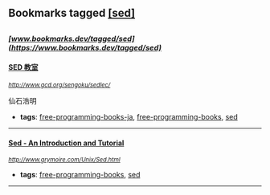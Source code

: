 ## Bookmarks tagged [[sed]](https://www.bookmarks.dev/search?q=[sed])

_<sup><sup>[www.bookmarks.dev/tagged/sed](https://www.bookmarks.dev/tagged/sed)</sup></sup>_
---
#### [SED 教室](http://www.gcd.org/sengoku/sedlec/)
_<sup>http://www.gcd.org/sengoku/sedlec/</sup>_

仙石浩明
* **tags**: [free-programming-books-ja](../tagged/free-programming-books-ja.md), [free-programming-books](../tagged/free-programming-books.md), [sed](../tagged/sed.md)
---
#### [Sed - An Introduction and Tutorial](http://www.grymoire.com/Unix/Sed.html)
_<sup>http://www.grymoire.com/Unix/Sed.html</sup>_

* **tags**: [free-programming-books](../tagged/free-programming-books.md), [sed](../tagged/sed.md)
---
